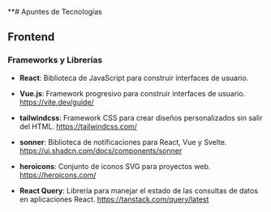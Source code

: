 **# Apuntes de Tecnologías

## Frontend
### Frameworks y Librerías
- **React**: Biblioteca de JavaScript para construir interfaces de usuario.
- **Vue.js**: Framework progresivo para construir interfaces de usuario.
https://vite.dev/guide/ 

- **tailwindcss**: Framework CSS para crear diseños personalizados sin salir del HTML.
https://tailwindcss.com/

- **sonner**: Biblioteca de notificaciones para React, Vue y Svelte. https://ui.shadcn.com/docs/components/sonner
- **heroicons**: Conjunto de iconos SVG para proyectos web. https://heroicons.com/

- **React Query**: Librería para manejar el estado de las consultas de datos en aplicaciones React.  https://tanstack.com/query/latest
